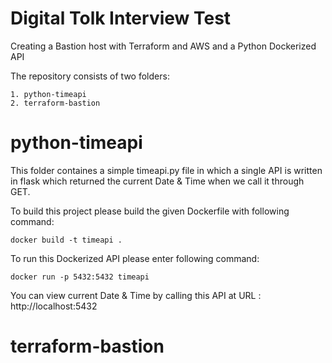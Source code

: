 # Digital Tolk Interview Test

Creating a Bastion host with Terraform and AWS and a Python Dockerized API

The repository consists of two folders:

	1. python-timeapi
	2. terraform-bastion

# python-timeapi

This folder containes a simple timeapi.py file in which a single API is written in flask which returned the current Date & Time when we call it through GET.

To build this project please build the given Dockerfile with following command:

	docker build -t timeapi .

To run this Dockerized API please enter following command:

	docker run -p 5432:5432 timeapi

You can view current Date & Time by calling this API at URL : http://localhost:5432 

# terraform-bastion
